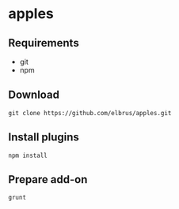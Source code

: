 # apples

## Requirements
* git
* npm

## Download
`git clone https://github.com/elbrus/apples.git`

## Install plugins
`npm install`

## Prepare add-on
`grunt`
